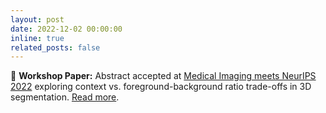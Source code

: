 ```yaml
---
layout: post
date: 2022-12-02 00:00:00
inline: true
related_posts: false
---
```


📄 **Workshop Paper:** Abstract accepted at [Medical Imaging meets NeurIPS 2022](https://sites.google.com/view/med-neurips-2022/home) exploring context vs. foreground-background ratio trade-offs in 3D segmentation. <a href="{% link _projects/2022-medneurips-contextvsfbr-tradeoff.md %}">Read more</a>.